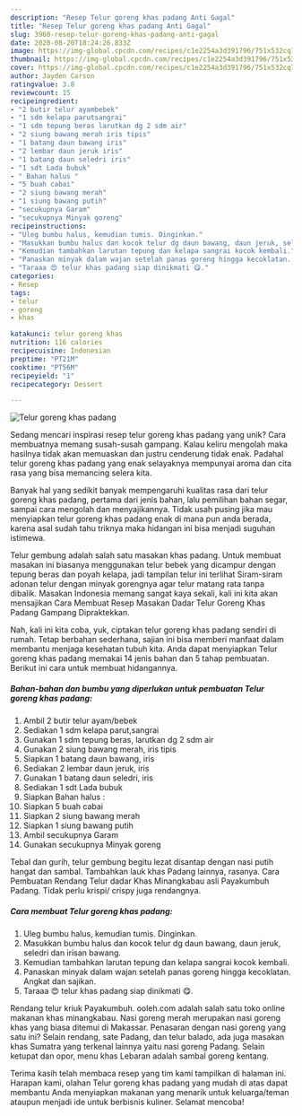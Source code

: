 ```yaml
---
description: "Resep Telur goreng khas padang Anti Gagal"
title: "Resep Telur goreng khas padang Anti Gagal"
slug: 3960-resep-telur-goreng-khas-padang-anti-gagal
date: 2020-08-20T18:24:26.833Z
image: https://img-global.cpcdn.com/recipes/c1e2254a3d391796/751x532cq70/telur-goreng-khas-padang-foto-resep-utama.jpg
thumbnail: https://img-global.cpcdn.com/recipes/c1e2254a3d391796/751x532cq70/telur-goreng-khas-padang-foto-resep-utama.jpg
cover: https://img-global.cpcdn.com/recipes/c1e2254a3d391796/751x532cq70/telur-goreng-khas-padang-foto-resep-utama.jpg
author: Jayden Carson
ratingvalue: 3.8
reviewcount: 15
recipeingredient:
- "2 butir telur ayambebek"
- "1 sdm kelapa parutsangrai"
- "1 sdm tepung beras larutkan dg 2 sdm air"
- "2 siung bawang merah iris tipis"
- "1 batang daun bawang iris"
- "2 lembar daun jeruk iris"
- "1 batang daun seledri iris"
- "1 sdt Lada bubuk"
- " Bahan halus "
- "5 buah cabai"
- "2 siung bawang merah"
- "1 siung bawang putih"
- "secukupnya Garam"
- "secukupnya Minyak goreng"
recipeinstructions:
- "Uleg bumbu halus, kemudian tumis. Dinginkan."
- "Masukkan bumbu halus dan kocok telur dg daun bawang, daun jeruk, seledri dan irisan bawang."
- "Kemudian tambahkan larutan tepung dan kelapa sangrai kocok kembali."
- "Panaskan minyak dalam wajan setelah panas goreng hingga kecoklatan. Angkat dan sajikan."
- "Taraaa 😍 telur khas padang siap dinikmati 😋."
categories:
- Resep
tags:
- telur
- goreng
- khas

katakunci: telur goreng khas 
nutrition: 116 calories
recipecuisine: Indonesian
preptime: "PT21M"
cooktime: "PT56M"
recipeyield: "1"
recipecategory: Dessert

---
```



![Telur goreng khas padang](https://img-global.cpcdn.com/recipes/c1e2254a3d391796/751x532cq70/telur-goreng-khas-padang-foto-resep-utama.jpg)

Sedang mencari inspirasi resep telur goreng khas padang yang unik? Cara membuatnya memang susah-susah gampang. Kalau keliru mengolah maka hasilnya tidak akan memuaskan dan justru cenderung tidak enak. Padahal telur goreng khas padang yang enak selayaknya mempunyai aroma dan cita rasa yang bisa memancing selera kita.

Banyak hal yang sedikit banyak mempengaruhi kualitas rasa dari telur goreng khas padang, pertama dari jenis bahan, lalu pemilihan bahan segar, sampai cara mengolah dan menyajikannya. Tidak usah pusing jika mau menyiapkan telur goreng khas padang enak di mana pun anda berada, karena asal sudah tahu triknya maka hidangan ini bisa menjadi suguhan istimewa.

Telur gembung adalah salah satu masakan khas padang. Untuk membuat masakan ini biasanya menggunakan telur bebek yang dicampur dengan tepung beras dan poyah kelapa, jadi tampilan telur ini terlihat Siram-siram adonan telur dengan minyak gorengnya agar telur matang rata tanpa dibalik. Masakan Indonesia memang sangat kaya sekali, kali ini kita akan mensajikan Cara Membuat Resep Masakan Dadar Telur Goreng Khas Padang Gampang Dipraktekkan.


Nah, kali ini kita coba, yuk, ciptakan telur goreng khas padang sendiri di rumah. Tetap berbahan sederhana, sajian ini bisa memberi manfaat dalam membantu menjaga kesehatan tubuh kita. Anda dapat menyiapkan Telur goreng khas padang memakai 14 jenis bahan dan 5 tahap pembuatan. Berikut ini cara untuk membuat hidangannya.

<!--inarticleads1-->

##### Bahan-bahan dan bumbu yang diperlukan untuk pembuatan Telur goreng khas padang:

1. Ambil 2 butir telur ayam/bebek
1. Sediakan 1 sdm kelapa parut,sangrai
1. Gunakan 1 sdm tepung beras, larutkan dg 2 sdm air
1. Gunakan 2 siung bawang merah, iris tipis
1. Siapkan 1 batang daun bawang, iris
1. Sediakan 2 lembar daun jeruk, iris
1. Gunakan 1 batang daun seledri, iris
1. Sediakan 1 sdt Lada bubuk
1. Siapkan  Bahan halus :
1. Siapkan 5 buah cabai
1. Siapkan 2 siung bawang merah
1. Siapkan 1 siung bawang putih
1. Ambil secukupnya Garam
1. Gunakan secukupnya Minyak goreng


Tebal dan gurih, telur gembung begitu lezat disantap dengan nasi putih hangat dan sambal. Tambahkan lauk khas Padang lainnya, rasanya. Cara Pembuatan Rendang Telur dadar Khas Minangkabau asli Payakumbuh Padang. Tidak perlu krispi/ crispy juga rendangnya. 

<!--inarticleads2-->

##### Cara membuat Telur goreng khas padang:

1. Uleg bumbu halus, kemudian tumis. Dinginkan.
1. Masukkan bumbu halus dan kocok telur dg daun bawang, daun jeruk, seledri dan irisan bawang.
1. Kemudian tambahkan larutan tepung dan kelapa sangrai kocok kembali.
1. Panaskan minyak dalam wajan setelah panas goreng hingga kecoklatan. Angkat dan sajikan.
1. Taraaa 😍 telur khas padang siap dinikmati 😋.


Rendang telur kriuk Payakumbuh. ooleh.com adalah salah satu toko online makanan khas minangkabau. Nasi goreng merah merupakan nasi goreng khas yang biasa ditemui di Makassar. Penasaran dengan nasi goreng yang satu ini? Selain rendang, sate Padang, dan telur balado, ada juga masakan khas Sumatra yang terkenal lainnya yaitu nasi goreng Padang. Selain ketupat dan opor, menu khas Lebaran adalah sambal goreng kentang. 

Terima kasih telah membaca resep yang tim kami tampilkan di halaman ini. Harapan kami, olahan Telur goreng khas padang yang mudah di atas dapat membantu Anda menyiapkan makanan yang menarik untuk keluarga/teman ataupun menjadi ide untuk berbisnis kuliner. Selamat mencoba!

